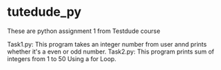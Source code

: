 # tutedude_py
These are python assignment 1 from Testdude course

Task1.py:
This program takes an integer number from user annd prints whether it's a even or odd number.
Task2.py:
This program prints sum of integers from 1 to 50 Using a for Loop.
